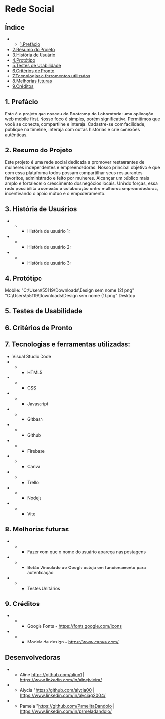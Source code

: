 # Rede Social

## Índice

* * [1.Prefácio](#1-prefácio)
* [2.Resumo do Projeto](#2-resumo-do-projeto)
* [3.História de Usuário](#3-historia-de-usuario)
* [4.Protótipo](#4-protótipo)
* [5.Testes de Usabilidade](#5-testes-de-usabilidade)
* [6.Critérios de Pronto](#6-critérios-de-pronto)
* [7.Tecnologias e ferramentas utilizadas](#8-tecnologias-e-ferramentas-utilizadas)
* [8.Melhorias futuras](#9-melhorias-futuras)
* [9.Créditos](#10-creditos)

  
## 1. Prefácio
Este é o projeto que nasceu do Bootcamp da Laboratoria: uma aplicação
web mobile first. Nosso foco é simples, porém significativo. Permitimos
que você se conecte, compartilhe e interaja. Cadastre-se com facilidade,
publique na timeline, interaja com outras histórias e crie conexões
autênticas.


## 2. Resumo do Projeto
Este projeto é uma rede social dedicada a promover restaurantes
de mulheres independentes e empreendedoras. Nosso principal
objetivo é que com essa plataforma todos possam
compartilhar seus restaurantes favoritos, administrado e
feito por mulheres. Alcançar um público mais amplo
e fortalecer o crescimento dos negócios locais. Unindo forças,
essa rede possibilita a conexão e colaboração entre mulheres
empreendedoras, incentivando o apoio mútuo e o empoderamento.


## 3. História de Usuários
* * * História de usuário 1: 
* * * História de usuário 2:
* * * História de usuário 3:

  
## 4. Protótipo
Mobile:
"C:\Users\55119\Downloads\Design sem nome (2).png"
"C:\Users\55119\Downloads\Design sem nome (1).png"
Desktop


## 5. Testes de Usabilidade


## 6. Critérios de Pronto

## 7. Tecnologias e ferramentas utilizadas:
* Visual Studio Code
* * * HTML5
* * * CSS
* * * Javascript
* * * Gitbash
* * * Github
* * * Firebase
* * * Canva
* * * Trello
* * * Nodejs
* * *  Vite
  
## 8. Melhorias futuras
* * * Fazer com que o nome do usuário apareça nas postagens 
* * * Botão Vinculado ao Google esteja em funcionamento para autenticação
* * * Testes Unitários


## 9. Créditos
* * *  Google Fonts - https://fonts.google.com/icons
* * * Modelo de design - https://www.canva.com/

## Desenvolvedoras
* *  Aline https://github.com/aliun1 | https://www.linkedin.com/in/alinejvieira/
* * Alycia "https://github.com/alycia00 | https://www.linkedin.com/in/alyciag2004/
* * Pamela "https://github.com/PamelitaDandolo | https://www.linkedin.com/in/pameladandolo/
